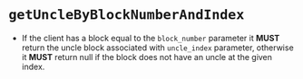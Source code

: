 # `getUncleByBlockNumberAndIndex`

* If the client has a block equal to the `block_number` parameter it **MUST** return the uncle block associated with `uncle_index` parameter, otherwise it **MUST** return null if the block does not have an uncle at the given index.
